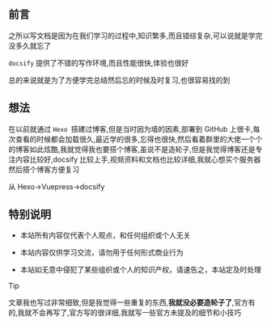 ## 前言

之所以写文档是因为在我们学习的过程中,知识繁多,而且错综复杂,可以说就是学完没多久就忘了

`docsify` 提供了不错的写作环境,而且性能很快,体验也很好

总的来说就是为了方便学完总结然后忘的时候及时复习,也很容易找的到

## 想法

在以前就通过 `Hexo `搭建过博客,但是当时因为墙的因素,部署到 GitHub 上很卡,每次查看的时候都会加载很久,最近学的很多,忘得也很快,然后看着群里的大佬一个个的博客如此炫酷,我就觉得我也要搭个博客,虽说不是造轮子,但是我觉得博客还是专注内容比较好,docsify 比较上手,视频资料和文档也比较详细,我就心想买个服务器然后搭个博客方便复习

从 Hexo->Vuepress->docsify

## 特别说明

- 本站所有内容仅代表个人观点，和任何组织或个人无关

- 本站内容仅供学习交流，请勿用于任何形式商业行为

- 本站如无意中侵犯了某些组织或个人的知识产权，请速告之，本站定及时处理

> [!TIP]
> 文章我也写过非常细致,但是我觉得一些重复的东西,**我就没必要造轮子了**,官方有的,我就不会再写了,官方写的很详细,我就写一些官方未提及的细节和小技巧

<!-- > [!WARNING]
> 这是一个使用了 Markdown 引用样式美化插件的提示

> [!Danger]
> 这是一个使用了 Markdown 引用样式美化插件的提示

> [!NOTE]
> 这是一个使用了 Markdown 引用样式美化插件的提示 -->
